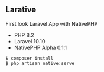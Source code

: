 ## Larative
First look Laravel App with NativePHP

- PHP 8.2
- Laravel 10.10
- NativePHP Alpha 0.1.1

```
$ composer install
$ php artisan native:serve
```
